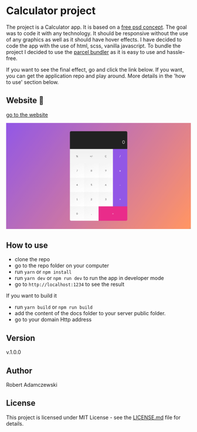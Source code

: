 # Calculator project

The project is a Calculator app. It is based on a [free psd concept](https://creativetacos.com/free-calculator-psd/). The goal was to code it with any technology. It should be responsive without the use of any graphics as well as it should have hover effects.
I have decided to code the app with the use of html, scss, vanilla javascript. To bundle the project I decided to use the [parcel bundler](parceljs.org) as it is easy to use and hassle-free.

If you want to see the final effect, go and click the link below.
If you want, you can get the application repo and play around.
More details in the 'how to use' section below.

## Website 🚀

[go to the website](https://rogreyroom.github.io/calc)

![Calculator project image](src/img/cover.png)

## How to use

- clone the repo
- go to the repo folder on your computer
- run `yarn` or `npm install`
- run `yarn dev` or `npm run dev` to run the app in developer mode
- go to `http://localhost:1234` to see the result

If you want to build it

- run `yarn build` or `npm run build`
- add the content of the docs folder to your server public folder.
- go to your domain Http address

## Version

v.1.0.0

## Author

Robert Adamczewski

## License

This project is licensed under MIT License - see the [LICENSE.md](./LICENSE.md) file for details.
